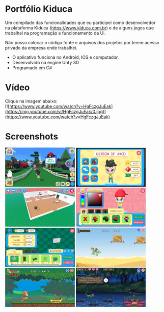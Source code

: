 # Portfólio Kiduca

Um compilado das funcionalidades que eu participei como desenvolvedor na plataforma Kiduca (https://www.kiduca.com.br) e de alguns jogos que trabalhei na programação e funcionamento da UI. 
<p> Não posso colocar o código fonte e arquivos dos projetos por terem acesso privado da empresa onde trabalhei.</p>

* O aplicativo funciona no Android, IOS e computador.
* Desenvolvido na engine Unty 3D
* Programado em C#

# Vídeo
Clique na imagem abaixo:<br>
[![https://www.youtube.com/watch?v=HgFczgJuEak](https://img.youtube.com/vi/HgFczgJuEak/0.jpg)](https://www.youtube.com/watch?v=HgFczgJuEak)


# Screenshots

<p align="left">
  <img src="portugues.jpg" width="45%" />
  <img src="perfil.jpg" width="45%" />
  <img src="casa_avatar.jpg" width="45%" />
  <img src="guarda_roupa.jpg" width="45%" />
  <img src="shopping.jpg" width="45%" />
  <img src="flappyduca.jpg" width="45%" />
  <img src="runnerduca.jpg" width="45%" />
  <img src="travessia.jpg" width="45%" />
</p>

